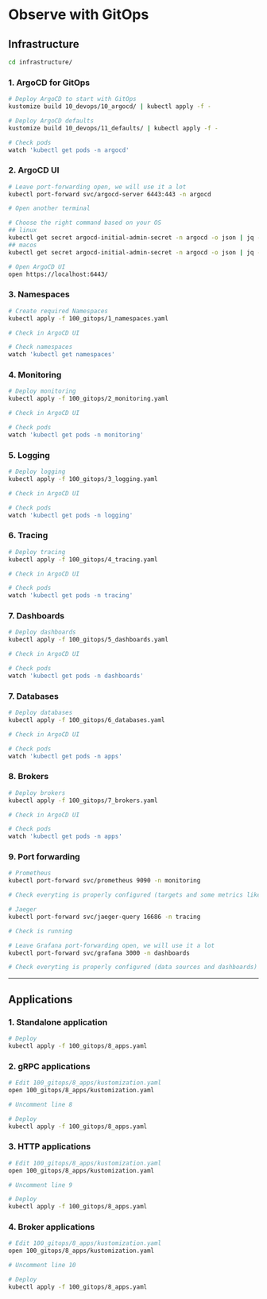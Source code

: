 
# Observe with GitOps

## Infrastructure

```bash
cd infrastructure/
```

### 1. ArgoCD for GitOps

```bash
# Deploy ArgoCD to start with GitOps
kustomize build 10_devops/10_argocd/ | kubectl apply -f -

# Deploy ArgoCD defaults
kustomize build 10_devops/11_defaults/ | kubectl apply -f -

# Check pods
watch 'kubectl get pods -n argocd'
```

### 2. ArgoCD UI

```bash
# Leave port-forwarding open, we will use it a lot
kubectl port-forward svc/argocd-server 6443:443 -n argocd

# Open another terminal

# Choose the right command based on your OS
## linux
kubectl get secret argocd-initial-admin-secret -n argocd -o json | jq -r '.data.password' | base64 -d
## macos
kubectl get secret argocd-initial-admin-secret -n argocd -o json | jq -r '.data.password' | base64 -D

# Open ArgoCD UI
open https://localhost:6443/
```

### 3. Namespaces

```bash
# Create required Namespaces
kubectl apply -f 100_gitops/1_namespaces.yaml

# Check in ArgoCD UI

# Check namespaces
watch 'kubectl get namespaces'
```

### 4. Monitoring

```bash
# Deploy monitoring
kubectl apply -f 100_gitops/2_monitoring.yaml

# Check in ArgoCD UI

# Check pods
watch 'kubectl get pods -n monitoring'
```

### 5. Logging

```bash
# Deploy logging
kubectl apply -f 100_gitops/3_logging.yaml

# Check in ArgoCD UI

# Check pods
watch 'kubectl get pods -n logging'
```

### 6. Tracing

```bash
# Deploy tracing
kubectl apply -f 100_gitops/4_tracing.yaml

# Check in ArgoCD UI

# Check pods
watch 'kubectl get pods -n tracing'
```

### 7. Dashboards

```bash
# Deploy dashboards
kubectl apply -f 100_gitops/5_dashboards.yaml

# Check in ArgoCD UI

# Check pods
watch 'kubectl get pods -n dashboards'
```

### 7. Databases

```bash
# Deploy databases
kubectl apply -f 100_gitops/6_databases.yaml

# Check in ArgoCD UI

# Check pods
watch 'kubectl get pods -n apps'
```

### 8. Brokers

```bash
# Deploy brokers
kubectl apply -f 100_gitops/7_brokers.yaml

# Check in ArgoCD UI

# Check pods
watch 'kubectl get pods -n apps'
```

### 9. Port forwarding

```bash
# Prometheus
kubectl port-forward svc/prometheus 9090 -n monitoring

# Check everyting is properly configured (targets and some metrics like "kube_pod_info")

# Jaeger
kubectl port-forward svc/jaeger-query 16686 -n tracing

# Check is running

# Leave Grafana port-forwarding open, we will use it a lot
kubectl port-forward svc/grafana 3000 -n dashboards

# Check everyting is properly configured (data sources and dashboards)
```

---

## Applications

### 1. Standalone application

```bash
# Deploy
kubectl apply -f 100_gitops/8_apps.yaml
```

### 2. gRPC applications

```bash
# Edit 100_gitops/8_apps/kustomization.yaml
open 100_gitops/8_apps/kustomization.yaml

# Uncomment line 8

# Deploy
kubectl apply -f 100_gitops/8_apps.yaml
```

### 3. HTTP applications

```bash
# Edit 100_gitops/8_apps/kustomization.yaml
open 100_gitops/8_apps/kustomization.yaml

# Uncomment line 9

# Deploy
kubectl apply -f 100_gitops/8_apps.yaml
```

### 4. Broker applications

```bash
# Edit 100_gitops/8_apps/kustomization.yaml
open 100_gitops/8_apps/kustomization.yaml

# Uncomment line 10

# Deploy
kubectl apply -f 100_gitops/8_apps.yaml
```
